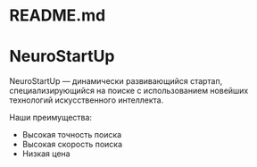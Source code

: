 # README.md

# NeuroStartUp

NeuroStartUp — динамически развивающийся стартап,
 специализирующийся на поиске с использованием новейших технологий искусственного интеллекта. 

Наши преимущества:

* Высокая точность поиска
* Высокая скорость поиска
* Низкая цена
